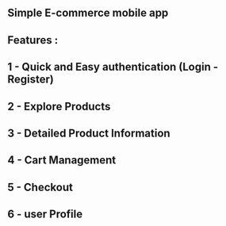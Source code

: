 
## Simple E-commerce mobile app
## Features :
## 1 - Quick and Easy authentication (Login - Register)
## 2 - Explore  Products
## 3 - Detailed Product Information
## 4 - Cart Management
## 5 - Checkout
## 6 - user Profile
